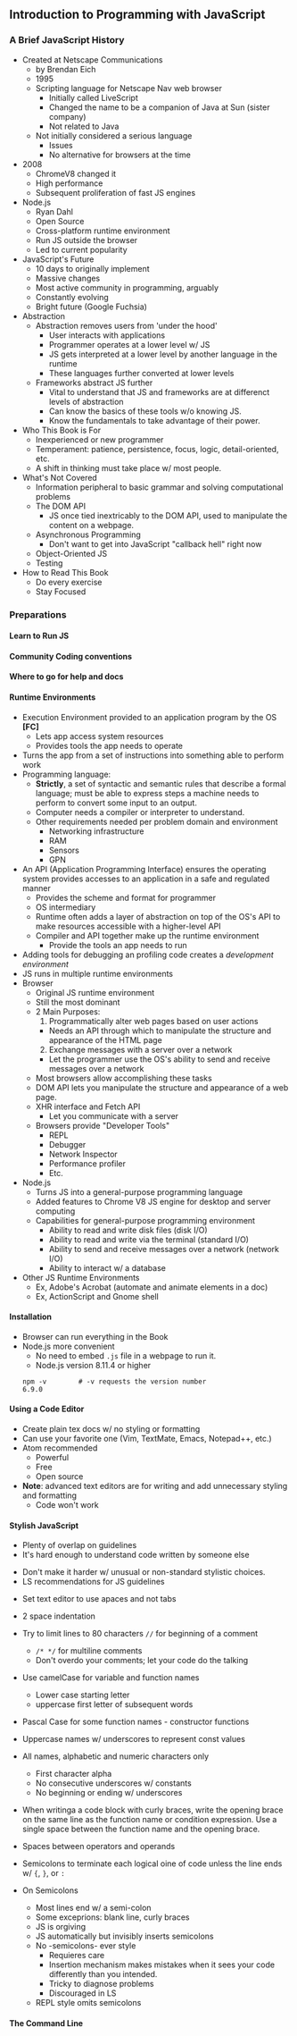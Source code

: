 ## Introduction to Programming with JavaScript

### A Brief JavaScript History
- Created at Netscape Communications
  + by Brendan Eich
  + 1995
  + Scripting language for Netscape Nav web browser
    * Initially called LiveScript
    * Changed the name to be a companion of Java at Sun (sister company)
    * Not related to Java
  + Not initially considered a serious language
    * Issues
    * No alternative for browsers at the time
- 2008
  + ChromeV8 changed it
  + High performance
  + Subsequent proliferation of fast JS engines
- Node.js
  + Ryan Dahl
  + Open Source
  + Cross-platform runtime environment
  + Run JS outside the browser
  + Led to current popularity
- JavaScript's Future
  + 10 days to originally implement
  + Massive changes
  + Most active community in programming, arguably
  + Constantly evolving
  + Bright future (Google Fuchsia)
- Abstraction
  + Abstraction removes users from 'under the hood'
    * User interacts with applications
    * Programmer operates at a lower level w/ JS
    * JS gets interpreted at a lower level by another language in the runtime
    * These languages further converted at lower levels
  + Frameworks abstract JS further
    * Vital to understand that JS and frameworks are at differenct levels of abstraction
    * Can know the basics of these tools w/o knowing JS.
    * Know the fundamentals to take advantage of their power.
- Who This Book is For
  + Inexperienced or new programmer
  + Temperament: patience, persistence, focus, logic, detail-oriented, etc.
  + A shift in thinking must take place w/ most people.
- What's Not Covered
  + Information peripheral to basic grammar and solving computational problems
  + The DOM API
    * JS once tied inextricably to the DOM API, used to manipulate the content on a webpage.
  + Asynchronous Programming
    * Don't want to get into JavaScript "callback hell" right now
  + Object-Oriented JS
  + Testing
- How to Read This Book
  + Do every exercise
  + Stay Focused

### Preparations
#### Learn to Run JS
#### Community Coding conventions
#### Where to go for help and docs
#### Runtime Environments
- Execution Environment provided to an application program by the OS **[FC]**
  + Lets app access system resources
  + Provides tools the app needs to operate
- Turns the app from a set of instructions into something able to perform work
- Programming language:
  + **Strictly**, a set of syntactic and semantic rules that describe a formal language; must be able to express steps a machine needs to perform to convert some input to an output.
  + Computer needs a compiler or interpreter to understand.
  + Other requirements needed per problem domain and environment
    * Networking infrastructure
    * RAM
    * Sensors
    * GPN
- An API (Application Programming Interface) ensures the operating system provides accesses to an application in a safe and regulated manner
  + Provides the scheme and format for programmer
  + OS intermediary
  + Runtime often adds a layer of abstraction on top of the OS's API to make resources accessible with a higher-level API
  + Compiler and API together make up the runtime environment
    * Provide the tools an app needs to run
- Adding tools for debugging an profiling code creates a *development environment*
- JS runs in multiple runtime environments
- Browser
  + Original JS runtime environment
  + Still the most dominant
  + 2 Main Purposes:
    1. Programmatically alter web pages based on user actions
      * Needs an API through which to manipulate the structure and appearance of the HTML page
    2. Exchange messages with a server over a network
      * Let the programmer use the OS's ability to send and receive messages over a network
  + Most browsers allow accomplishing these tasks
  + DOM API lets you manipulate the structure and appearance of a web page.
  + XHR interface and Fetch API
    * Let you communicate with a server
  + Browsers provide "Developer Tools"
    * REPL
    * Debugger
    * Network Inspector
    * Performance profiler
    * Etc.
- Node.js
  + Turns JS into a general-purpose programming language
  + Added features to Chrome V8 JS engine for desktop and server computing
  + Capabilities for general-purpose programming environment
    * Ability to read and write disk files (disk I/O)
    * Ability to read and write via the terminal (standard I/O)
    * Ability to send and receive messages over a network (network I/O)
    * Ability to interact w/ a database
- Other JS Runtime Environments
  + Ex, Adobe's Acrobat (automate and animate elements in a doc)
  + Ex, ActionScript and Gnome shell

#### Installation
- Browser can run everything in the Book
- Node.js more convenient
  + No need to embed `.js` file in a webpage to run it.
  + Node.js version 8.11.4 or higher
  ```
  npm -v        # -v requests the version number
  6.9.0
  ```

#### Using a Code Editor
- Create plain tex docs w/ no styling or formatting
- Can use your favorite one (Vim, TextMate, Emacs, Notepad++, etc.)
- Atom recommended
  + Powerful
  + Free
  + Open source
- **Note**: advanced text editors are for writing and add unnecessary styling and formatting
  + Code won't work

#### Stylish JavaScript
- Plenty of overlap on guidelines
- It's hard enough to understand code written by someone else
 + Don't make it harder w/ unusual or non-standard stylistic choices.
 + LS recommendations for JS guidelines
  * Set text editor to use apaces and not tabs
  * 2 space indentation
  * Try to limit lines to 80 characters
  `//` for beginning of a comment
    - `/* */` for multiline comments
    - Don't overdo your comments; let your code do the talking

  * Use camelCase for variable and function names
    - Lower case starting letter
    * uppercase first letter of subsequent words
  * Pascal Case for some function names - constructor functions
  * Uppercase names w/ underscores to represent const values
  * All names, alphabetic and numeric characters only
    - First character alpha
    - No consecutive underscores w/ constants
    - No beginning or ending w/ underscores
  * When writinga a code block with curly braces, write the opening brace on the same line as the function name or condition expression. Use a single space between the function name and the opening brace.
  * Spaces between operators and operands
  * Semicolons to terminate each logical oine of code unless the line ends w/ `{`, `}`, or `:`
  * On Semicolons
    - Most lines end w/ a semi-colon
    - Some exceprions: blank line, curly braces
    - JS is orgiving
    - JS automatically but invisibly inserts semicolons
    - No -semicolons- ever style
      + Requieres care
      + Insertion mechanism makes mistakes when it sees your code differently than you intended.
      + Tricky to diagnose problems
      + Discouraged in LS 
    - REPL style omits semicolons

#### The Command Line 